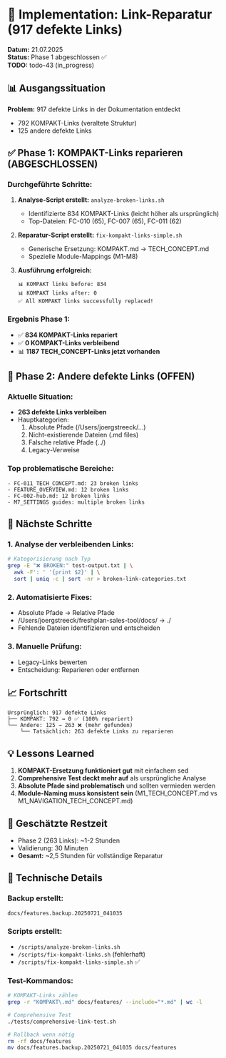 # 🔧 Implementation: Link-Reparatur (917 defekte Links)

**Datum:** 21.07.2025  
**Status:** Phase 1 abgeschlossen ✅  
**TODO:** todo-43 (in_progress)

## 📊 Ausgangssituation

**Problem:** 917 defekte Links in der Dokumentation entdeckt
- 792 KOMPAKT-Links (veraltete Struktur)
- 125 andere defekte Links

## ✅ Phase 1: KOMPAKT-Links reparieren (ABGESCHLOSSEN)

### Durchgeführte Schritte:

1. **Analyse-Script erstellt:** `analyze-broken-links.sh`
   - Identifizierte 834 KOMPAKT-Links (leicht höher als ursprünglich)
   - Top-Dateien: FC-010 (65), FC-007 (65), FC-011 (62)

2. **Reparatur-Script erstellt:** `fix-kompakt-links-simple.sh`
   - Generische Ersetzung: KOMPAKT.md → TECH_CONCEPT.md
   - Spezielle Module-Mappings (M1-M8)

3. **Ausführung erfolgreich:**
   ```
   📊 KOMPAKT links before: 834
   📊 KOMPAKT links after: 0
   ✅ All KOMPAKT links successfully replaced!
   ```

### Ergebnis Phase 1:
- ✅ **834 KOMPAKT-Links repariert**
- ✅ **0 KOMPAKT-Links verbleibend**
- 📊 **1187 TECH_CONCEPT-Links jetzt vorhanden**

## 🚧 Phase 2: Andere defekte Links (OFFEN)

### Aktuelle Situation:
- **263 defekte Links verbleiben**
- Hauptkategorien:
  1. Absolute Pfade (/Users/joergstreeck/...)
  2. Nicht-existierende Dateien (.md files)
  3. Falsche relative Pfade (../)
  4. Legacy-Verweise

### Top problematische Bereiche:
```
- FC-011_TECH_CONCEPT.md: 23 broken links
- FEATURE_OVERVIEW.md: 12 broken links  
- FC-002-hub.md: 12 broken links
- M7_SETTINGS guides: multiple broken links
```

## 🔧 Nächste Schritte

### 1. Analyse der verbleibenden Links:
```bash
# Kategorisierung nach Typ
grep -E "❌ BROKEN:" test-output.txt | \
  awk -F': ' '{print $2}' | \
  sort | uniq -c | sort -nr > broken-link-categories.txt
```

### 2. Automatisierte Fixes:
- Absolute Pfade → Relative Pfade
- /Users/joergstreeck/freshplan-sales-tool/docs/ → ./
- Fehlende Dateien identifizieren und entscheiden

### 3. Manuelle Prüfung:
- Legacy-Links bewerten
- Entscheidung: Reparieren oder entfernen

## 📈 Fortschritt

```
Ursprünglich: 917 defekte Links
├── KOMPAKT: 792 → 0 ✅ (100% repariert)
└── Andere: 125 → 263 ❌ (mehr gefunden)
    └── Tatsächlich: 263 defekte Links zu reparieren
```

## 💡 Lessons Learned

1. **KOMPAKT-Ersetzung funktioniert gut** mit einfachem sed
2. **Comprehensive Test deckt mehr auf** als ursprüngliche Analyse
3. **Absolute Pfade sind problematisch** und sollten vermieden werden
4. **Module-Naming muss konsistent sein** (M1_TECH_CONCEPT.md vs M1_NAVIGATION_TECH_CONCEPT.md)

## 🚀 Geschätzte Restzeit

- Phase 2 (263 Links): ~1-2 Stunden
- Validierung: 30 Minuten
- **Gesamt:** ~2,5 Stunden für vollständige Reparatur

## 📝 Technische Details

### Backup erstellt:
```
docs/features.backup.20250721_041035
```

### Scripts erstellt:
- `/scripts/analyze-broken-links.sh`
- `/scripts/fix-kompakt-links.sh` (fehlerhaft)
- `/scripts/fix-kompakt-links-simple.sh` ✅

### Test-Kommandos:
```bash
# KOMPAKT-Links zählen
grep -r "KOMPAKT\.md" docs/features/ --include="*.md" | wc -l

# Comprehensive Test
./tests/comprehensive-link-test.sh

# Rollback wenn nötig
rm -rf docs/features
mv docs/features.backup.20250721_041035 docs/features
```